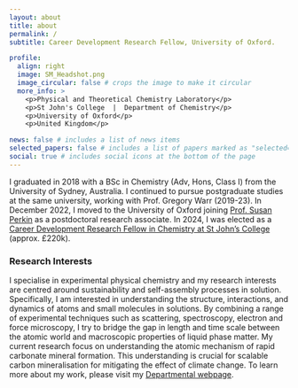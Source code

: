 ```yaml
---
layout: about
title: about
permalink: /
subtitle: Career Development Research Fellow, University of Oxford.

profile:
  align: right
  image: SM_Headshot.png
  image_circular: false # crops the image to make it circular
  more_info: >
    <p>Physical and Theoretical Chemistry Laboratory</p>
    <p>St John's College  |  Department of Chemistry</p>
    <p>University of Oxford</p>
    <p>United Kingdom</p>

news: false # includes a list of news items
selected_papers: false # includes a list of papers marked as "selected={true}"
social: true # includes social icons at the bottom of the page
---
```


I graduated in 2018 with a BSc in Chemistry (Adv, Hons, Class I) from the University of Sydney, Australia. I continued to pursue postgraduate studies at the same university, working with Prof. Gregory Warr (2019-23). In December 2022, I moved to the University of Oxford joining [Prof. Susan Perkin](https://perkin.web.ox.ac.uk/) as a postdoctoral research associate. In 2024, I was elected as a [Career Development Research Fellow in Chemistry at St John’s College](https://www.sjc.ox.ac.uk/discover/people/dr-shurui-miao/) (approx. £220k).

### Research Interests
I specialise in experimental physical chemistry and my research interests are centred around sustainability and self-assembly processes in solution. Specifically, I am interested in understanding the structure, interactions, and dynamics of atoms and small molecules in solutions. By combining a range of experimental techniques such as scattering, spectroscopy, electron and force microscopy, I try to bridge the gap in length and time scale between the atomic world and macroscopic properties of liquid phase matter. My current research focus on understanding the atomic mechanism of rapid carbonate mineral formation. This understanding is crucial for scalable carbon mineralisation for mitigating the effect of climate change. To learn more about my work, please visit my [Departmental webpage](https://www.chem.ox.ac.uk/people/shurui-miao).
